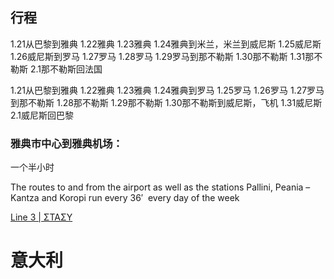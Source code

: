 
## 行程
1.21从巴黎到雅典
1.22雅典
1.23雅典
1.24雅典到米兰，米兰到威尼斯
1.25威尼斯
1.26威尼斯到罗马
1.27罗马
1.28罗马
1.29罗马到那不勒斯
1.30那不勒斯
1.31那不勒斯
2.1那不勒斯回法国


1.21从巴黎到雅典
1.22雅典
1.23雅典
1.24雅典到罗马
1.25罗马
1.26罗马
1.27罗马到那不勒斯
1.28那不勒斯
1.29那不勒斯
1.30那不勒斯到威尼斯，飞机
1.31威尼斯
2.1威尼斯回巴黎


### 雅典市中心到雅典机场：

一个半小时

The routes to and from the airport as well as the stations Pallini, Peania – Kantza and Koropi run every 36′  every day of the week

[Line 3 | ΣΤΑΣΥ](https://stasy.gr/en/timetables/line-3/)


# 意大利

## 


